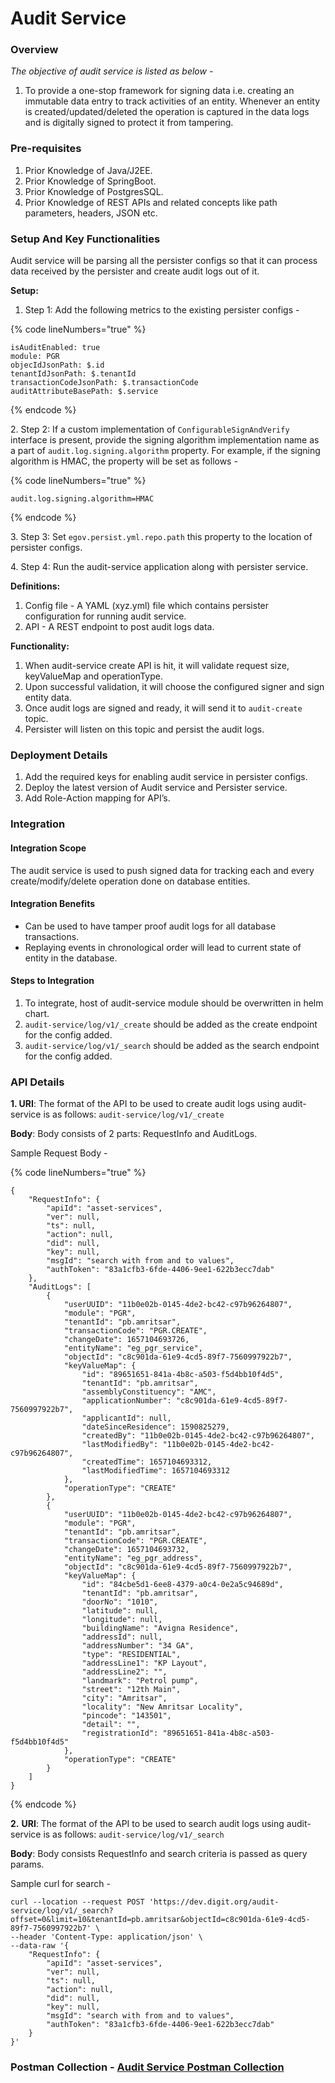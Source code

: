 # Audit Service

### Overview <a href="#overview" id="overview"></a>

_The objective of audit service is listed as below -_

1. To provide a one-stop framework for signing data i.e. creating an immutable data entry to track activities of an entity. Whenever an entity is created/updated/deleted the operation is captured in the data logs and is digitally signed to protect it from tampering.

### Pre-requisites <a href="#pre-requisites" id="pre-requisites"></a>

1. Prior Knowledge of Java/J2EE.
2. Prior Knowledge of SpringBoot.
3. Prior Knowledge of PostgresSQL.
4. Prior Knowledge of REST APIs and related concepts like path parameters, headers, JSON etc.

### Setup And Key Functionalities <a href="#setup-and-key-functionalities" id="setup-and-key-functionalities"></a>

Audit service will be parsing all the persister configs so that it can process data received by the persister and create audit logs out of it.

**Setup:**

1. Step 1: Add the following metrics to the existing persister configs -

{% code lineNumbers="true" %}
```
isAuditEnabled: true
module: PGR
objecIdJsonPath: $.id
tenantIdJsonPath: $.tenantId
transactionCodeJsonPath: $.transactionCode
auditAttributeBasePath: $.service
```
{% endcode %}

2\. Step 2: If a custom implementation of `ConfigurableSignAndVerify` interface is present, provide the signing algorithm implementation name as a part of `audit.log.signing.algorithm` property. For example, if the signing algorithm is HMAC, the property will be set as follows -

{% code lineNumbers="true" %}
```
audit.log.signing.algorithm=HMAC
```
{% endcode %}

3\. Step 3: Set `egov.persist.yml.repo.path` this property to the location of persister configs.

4\. Step 4: Run the audit-service application along with persister service.

**Definitions:**

1. Config file - A YAML (xyz.yml) file which contains persister configuration for running audit service.
2. API - A REST endpoint to post audit logs data.

**Functionality:**

1. When audit-service create API is hit, it will validate request size, keyValueMap and operationType.
2. Upon successful validation, it will choose the configured signer and sign entity data.
3. Once audit logs are signed and ready, it will send it to `audit-create` topic.
4. Persister will listen on this topic and persist the audit logs.

### Deployment Details <a href="#deployment-details" id="deployment-details"></a>

1. Add the required keys for enabling audit service in persister configs.
2. Deploy the latest version of Audit service and Persister service.
3. Add Role-Action mapping for API’s.

### Integration <a href="#integration" id="integration"></a>

#### Integration Scope <a href="#integration-scope" id="integration-scope"></a>

The audit service is used to push signed data for tracking each and every create/modify/delete operation done on database entities.

#### Integration Benefits <a href="#integration-benefits" id="integration-benefits"></a>

* Can be used to have tamper proof audit logs for all database transactions.
* Replaying events in chronological order will lead to current state of entity in the database.

#### Steps to Integration <a href="#steps-to-integration" id="steps-to-integration"></a>

1. To integrate, host of audit-service module should be overwritten in helm chart.
2. `audit-service/log/v1/_create` should be added as the create endpoint for the config added.
3. `audit-service/log/v1/_search` should be added as the search endpoint for the config added.

### API Details <a href="#api-details" id="api-details"></a>

**1. URI**: The format of the API to be used to create audit logs using audit-service is as follows:  `audit-service/log/v1/_create`

**Body**: Body consists of 2 parts: RequestInfo and AuditLogs.

Sample Request Body -

{% code lineNumbers="true" %}
```
{
    "RequestInfo": {
        "apiId": "asset-services",
        "ver": null,
        "ts": null,
        "action": null,
        "did": null,
        "key": null,
        "msgId": "search with from and to values",
        "authToken": "83a1cfb3-6fde-4406-9ee1-622b3ecc7dab"
    },
    "AuditLogs": [
        {
            "userUUID": "11b0e02b-0145-4de2-bc42-c97b96264807",
            "module": "PGR",
            "tenantId": "pb.amritsar",
            "transactionCode": "PGR.CREATE",
            "changeDate": 1657104693726,
            "entityName": "eg_pgr_service",
            "objectId": "c8c901da-61e9-4cd5-89f7-7560997922b7",
            "keyValueMap": {
                "id": "89651651-841a-4b8c-a503-f5d4bb10f4d5",
                "tenantId": "pb.amritsar",
                "assemblyConstituency": "AMC",
                "applicationNumber": "c8c901da-61e9-4cd5-89f7-7560997922b7",
                "applicantId": null,
                "dateSinceResidence": 1590825279,
                "createdBy": "11b0e02b-0145-4de2-bc42-c97b96264807",
                "lastModifiedBy": "11b0e02b-0145-4de2-bc42-c97b96264807",
                "createdTime": 1657104693312,
                "lastModifiedTime": 1657104693312
            },
            "operationType": "CREATE"
        },
        {
            "userUUID": "11b0e02b-0145-4de2-bc42-c97b96264807",
            "module": "PGR",
            "tenantId": "pb.amritsar",
            "transactionCode": "PGR.CREATE",
            "changeDate": 1657104693732,
            "entityName": "eg_pgr_address",
            "objectId": "c8c901da-61e9-4cd5-89f7-7560997922b7",
            "keyValueMap": {
                "id": "84cbe5d1-6ee8-4379-a0c4-0e2a5c94689d",
                "tenantId": "pb.amritsar",
                "doorNo": "1010",
                "latitude": null,
                "longitude": null,
                "buildingName": "Avigna Residence",
                "addressId": null,
                "addressNumber": "34 GA",
                "type": "RESIDENTIAL",
                "addressLine1": "KP Layout",
                "addressLine2": "",
                "landmark": "Petrol pump",
                "street": "12th Main",
                "city": "Amritsar",
                "locality": "New Amritsar Locality",
                "pincode": "143501",
                "detail": "",
                "registrationId": "89651651-841a-4b8c-a503-f5d4bb10f4d5"
            },
            "operationType": "CREATE"
        }
    ]
}
```
{% endcode %}



**2.** **URI**: The format of the API to be used to search audit logs using audit-service is as follows:  `audit-service/log/v1/_search`

**Body**: Body consists RequestInfo and search criteria is passed as query params.

Sample curl for search -

```
curl --location --request POST 'https://dev.digit.org/audit-service/log/v1/_search?offset=0&limit=10&tenantId=pb.amritsar&objectId=c8c901da-61e9-4cd5-89f7-7560997922b7' \
--header 'Content-Type: application/json' \
--data-raw '{
    "RequestInfo": {
        "apiId": "asset-services",
        "ver": null,
        "ts": null,
        "action": null,
        "did": null,
        "key": null,
        "msgId": "search with from and to values",
        "authToken": "83a1cfb3-6fde-4406-9ee1-622b3ecc7dab"
    }
}'
```



&#x20;

### Postman Collection - [Audit Service Postman Collection](https://www.getpostman.com/collections/27d92894fa32f72b83f5) <a href="#postman-collection-audit-service-postman-collection" id="postman-collection-audit-service-postman-collection"></a>
